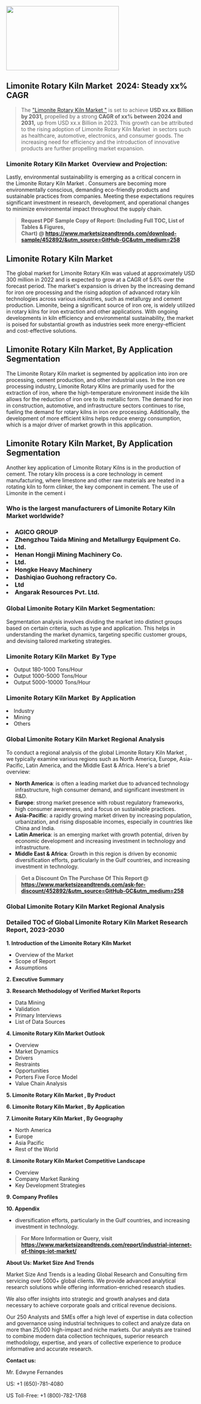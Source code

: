 <p><img class="alignnone size-medium wp-image-20088" src="https://ffe5etoiles.com/wp-content/uploads/2024/12/MST1-300x171.png" alt="" width="300" height="171" /></p><h2 id="ember46" class="ember-view reader-text-block__heading-2">Limonite Rotary Kiln Market &nbsp;2024: Steady&nbsp;xx% CAGR</h2><blockquote id="ember47" class="ember-view reader-text-block__blockquote">The&nbsp;<a class="app-aware-link " href="https://www.marketsizeandtrends.com/download-sample/452892/&utm_source=GitHub-GC&utm_medium=258" target="_blank" data-test-app-aware-link="">"Limonite Rotary Kiln Market "</a>&nbsp;is set to achieve&nbsp;<strong>USD&nbsp;xx.xx&nbsp;Billion by 2031,</strong>&nbsp;propelled by a strong&nbsp;<strong>CAGR of&nbsp;xx% between 2024 and 2031,</strong>&nbsp;up from USD xx.x Billion in 2023. This growth can be attributed to the rising adoption of&nbsp;Limonite Rotary Kiln Market &nbsp;in sectors such as healthcare, automotive, electronics, and consumer goods. The increasing need for efficiency and the introduction of innovative products are further propelling market expansion.</blockquote><h3 id="ember48" class="ember-view reader-text-block__heading-3">Limonite Rotary Kiln Market &nbsp;Overview and Projection:</h3><p id="ember49" class="ember-view reader-text-block__paragraph">Lastly, environmental sustainability is emerging as a critical concern in the&nbsp;Limonite Rotary Kiln Market . Consumers are becoming more environmentally conscious, demanding eco-friendly products and sustainable practices from companies. Meeting these expectations requires significant investment in research, development, and operational changes to minimize environmental impact throughout the supply chain.</p><blockquote id="ember50" class="ember-view reader-text-block__blockquote"><strong>Request PDF Sample Copy of Report: (Including Full TOC, List of Tables &amp; Figures, Chart)&nbsp;@&nbsp;<strong><a href="https://www.marketsizeandtrends.com/download-sample/452892/&utm_source=GitHub-GC&utm_medium=258" target="_blank">https://www.marketsizeandtrends.com/download-sample/452892/&utm_source=GitHub-GC&utm_medium=258</a></strong></strong></blockquote><h3 class=""><h2>Limonite Rotary Kiln Market</h2><p>The global market for Limonite Rotary Kiln was valued at approximately USD 300 million in 2022 and is expected to grow at a CAGR of 5.6% over the forecast period. The market's expansion is driven by the increasing demand for iron ore processing and the rising adoption of advanced rotary kiln technologies across various industries, such as metallurgy and cement production. Limonite, being a significant source of iron ore, is widely utilized in rotary kilns for iron extraction and other applications. With ongoing developments in kiln efficiency and environmental sustainability, the market is poised for substantial growth as industries seek more energy-efficient and cost-effective solutions.</p><h2>Limonite Rotary Kiln Market, By Application Segmentation</h2><p>The Limonite Rotary Kiln market is segmented by application into iron ore processing, cement production, and other industrial uses. In the iron ore processing industry, Limonite Rotary Kilns are primarily used for the extraction of iron, where the high-temperature environment inside the kiln allows for the reduction of iron ore to its metallic form. The demand for iron in construction, automotive, and infrastructure sectors continues to rise, fueling the demand for rotary kilns in iron ore processing. Additionally, the development of more efficient kilns helps reduce energy consumption, which is a major driver of market growth in this application.</p><h2>Limonite Rotary Kiln Market, By Application Segmentation</h2><p>Another key application of Limonite Rotary Kilns is in the production of cement. The rotary kiln process is a core technology in cement manufacturing, where limestone and other raw materials are heated in a rotating kiln to form clinker, the key component in cement. The use of Limonite in the cement i</h3><h3 id="" class="">Who is the largest manufacturers of&nbsp;Limonite Rotary Kiln Market worldwide?</h3><h3 class=""></Li><Li>AGICO GROUP</Li><Li> Zhengzhou Taida Mining and Metallurgy Equipment Co.</Li><Li> Ltd.</Li><Li> Henan Hongji Mining Machinery Co.</Li><Li> Ltd.</Li><Li> Hongke Heavy Machinery</Li><Li> Dashiqiao Guohong refractory Co.</Li><Li> Ltd</Li><Li> Angarak Resources Pvt. Ltd.</h3><h3 id="ember53" class="ember-view reader-text-block__heading-3">Global&nbsp;Limonite Rotary Kiln Market Segmentation:</h3><p id="ember54" class="ember-view reader-text-block__paragraph">Segmentation analysis involves dividing the market into distinct groups based on certain criteria, such as type and application. This helps in understanding the market dynamics, targeting specific customer groups, and devising tailored marketing strategies.</p><h3 id="" class="">Limonite Rotary Kiln Market &nbsp;By Type</h3><p></Li><Li>Output 180-1000 Tons/Hour</Li><Li> Output 1000-5000 Tons/Hour</Li><Li> Output 5000-10000 Tons/Hour</p><h3 id="" class="">Limonite Rotary Kiln Market &nbsp;By Application</h3><p class=""></Li><Li>Industry</Li><Li> Mining</Li><Li> Others</p><h3 id="ember62" class="ember-view reader-text-block__heading-3">Global Limonite Rotary Kiln Market Regional Analysis</h3><p id="ember63" class="ember-view reader-text-block__paragraph">To conduct a regional analysis of the global Limonite Rotary Kiln Market , we typically examine various regions such as North America, Europe, Asia-Pacific, Latin America, and the Middle East &amp; Africa. Here's a brief overview:</p><ul><li><strong>North America</strong>: is often a leading market due to advanced technology infrastructure, high consumer demand, and significant investment in R&amp;D.</li><li><strong>Europe</strong>: strong market presence with robust regulatory frameworks, high consumer awareness, and a focus on sustainable practices.</li><li><strong>Asia-Pacific</strong>: a rapidly growing market driven by increasing population, urbanization, and rising disposable incomes, especially in countries like China and India.</li><li><strong>Latin America</strong>: is an emerging market with growth potential, driven by economic development and increasing investment in technology and infrastructure.</li><li><strong>Middle East &amp; Africa</strong>: Growth in this region is driven by economic diversification efforts, particularly in the Gulf countries, and increasing investment in technology.</li></ul><blockquote id="ember61" class="ember-view reader-text-block__blockquote"><strong>Get a Discount On The Purchase Of This Report @ <strong><a href="https://html-cleaner.com/" target="">https://www.marketsizeandtrends.com/ask-for-discount/452892/&utm_source=GitHub-GC&utm_medium=258</a></strong></strong></blockquote><h3 id="ember62" class="ember-view reader-text-block__heading-3">Global Limonite Rotary Kiln Market Regional Analysis</h3><h3 id="" class="">Detailed TOC of Global Limonite Rotary Kiln Market Research Report, 2023-2030</h3><p id="" class=""><strong>1. Introduction of the Limonite Rotary Kiln Market </strong></p><ul><li>Overview of the Market</li><li>Scope of Report</li><li>Assumptions</li></ul><p id="" class=""><strong>2. Executive Summary</strong></p><p id="" class=""><strong>3. Research Methodology of Verified Market Reports</strong></p><ul><li>Data Mining</li><li>Validation</li><li>Primary Interviews</li><li>List of Data Sources</li></ul><p id="" class=""><strong>4. Limonite Rotary Kiln Market Outlook</strong></p><ul><li>Overview</li><li>Market Dynamics</li><li>Drivers</li><li>Restraints</li><li>Opportunities</li><li>Porters Five Force Model</li><li>Value Chain Analysis</li></ul><p id="" class=""><strong>5. Limonite Rotary Kiln Market , By Product</strong></p><p id="" class=""><strong>6. Limonite Rotary Kiln Market , By Application</strong></p><p id="" class=""><strong>7. Limonite Rotary Kiln Market , By Geography</strong></p><ul><li>North America</li><li>Europe</li><li>Asia Pacific</li><li>Rest of the World</li></ul><p id="" class=""><strong>8. Limonite Rotary Kiln Market Competitive Landscape</strong></p><ul><li>Overview</li><li>Company Market Ranking</li><li>Key Development Strategies</li></ul><p id="" class=""><strong>9. Company Profiles</strong></p><p id="" class=""><strong>10. Appendix</strong></p><ul><li>diversification efforts, particularly in the Gulf countries, and increasing investment in technology.</li></ul><blockquote id="ember65" class="ember-view reader-text-block__blockquote"><strong>For More Information or Query, visit <strong><strong><a href="https://html-cleaner.com/" target="">https://www.marketsizeandtrends.com/report/industrial-internet-of-things-iot-market/</a></strong></strong></strong></blockquote><p id="" class=""><strong>About Us: Market Size And Trends</strong></p><p id="" class="">Market Size And Trends is a leading Global Research and Consulting firm servicing over 5000+ global clients. We provide advanced analytical research solutions while offering information-enriched research studies.</p><p id="" class="">We also offer insights into strategic and growth analyses and data necessary to achieve corporate goals and critical revenue decisions.</p><p id="" class="">Our 250 Analysts and SMEs offer a high level of expertise in data collection and governance using industrial techniques to collect and analyze data on more than 25,000 high-impact and niche markets. Our analysts are trained to combine modern data collection techniques, superior research methodology, expertise, and years of collective experience to produce informative and accurate research.</p><p id="" class=""><strong>Contact us:</strong></p><p id="" class="">Mr. Edwyne Fernandes</p><p id="" class="">US: +1 (650)-781-4080</p><p id="" class="">US Toll-Free: +1 (800)-782-1768</p>
